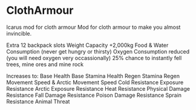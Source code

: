 # ClothArmour
Icarus mod for cloth armour
Mod for cloth armour to make you almost invincible.

Extra 12 backpack slots
Weight Capacity +2,000kg
Food & Water Consumption (never get hungry or thirsty)
Oxygen Consumption reduced (you will need oxygen very occassionally)
25% chance to instantly fell trees, mine ores and mine rock

Increases to:
	Base Health
	Base Stamina
	Health Regen
	Stamina Regen
	Movement Speed & Arctic Movement Speed
	Cold Resistance
	Exposure Resistance
	Arctic Exposure Resistance
	Heat Resistance
	Physical Damage Resistance
	Fall Damage Resistance
	Poison Damage Resistance
	Sprain Resistance
	Animal Threat
